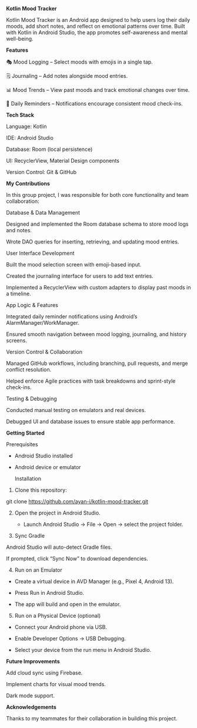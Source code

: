 **Kotlin Mood Tracker**

 Kotlin Mood Tracker is an Android app designed to help users log their daily moods, add short notes, and reflect on emotional patterns over time. 
Built with Kotlin in Android Studio, the app promotes self-awareness and mental well-being.

 **Features**

🎭 Mood Logging – Select moods with emojis in a single tap.

🗒 Journaling – Add notes alongside mood entries.

📊 Mood Trends – View past moods and track emotional changes over time.

🔔 Daily Reminders – Notifications encourage consistent mood check-ins.

**Tech Stack**

Language: Kotlin

IDE: Android Studio

Database: Room (local persistence)

UI: RecyclerView, Material Design components

Version Control: Git & GitHub

**My Contributions**

In this group project, I was responsible for both core functionality and team collaboration:

Database & Data Management

Designed and implemented the Room database schema to store mood logs and notes.

Wrote DAO queries for inserting, retrieving, and updating mood entries.

User Interface Development

Built the mood selection screen with emoji-based input.

Created the journaling interface for users to add text entries.

Implemented a RecyclerView with custom adapters to display past moods in a timeline.

App Logic & Features

Integrated daily reminder notifications using Android’s AlarmManager/WorkManager.

Ensured smooth navigation between mood logging, journaling, and history screens.

Version Control & Collaboration

Managed GitHub workflows, including branching, pull requests, and merge conflict resolution.

Helped enforce Agile practices with task breakdowns and sprint-style check-ins.

Testing & Debugging

Conducted manual testing on emulators and real devices.

Debugged UI and database issues to ensure stable app performance.

**Getting Started**

Prerequisites

* Android Studio installed

* Android device or emulator

  Installation

1.  Clone this repository:

git clone https://github.com/ayan-i/kotlin-mood-tracker.git


2. Open the project in Android Studio.
   * Launch Android Studio → File → Open → select the project folder.

3. Sync Gradle

Android Studio will auto-detect Gradle files.

If prompted, click “Sync Now” to download dependencies.

4. Run on an Emulator

* Create a virtual device in AVD Manager (e.g., Pixel 4, Android 13).

* Press  Run in Android Studio.

* The app will build and open in the emulator.

5. Run on a Physical Device (optional)

* Connect your Android phone via USB.

* Enable Developer Options → USB Debugging.

* Select your device from the run menu in Android Studio.

**Future Improvements**

Add cloud sync using Firebase.

Implement charts for visual mood trends.

Dark mode support.

**Acknowledgements** 

Thanks to my teammates for their collaboration in building this project.
